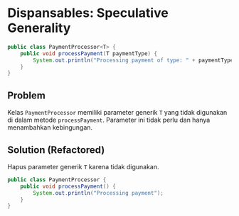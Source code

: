 # Dispansables: Speculative Generality
```java
public class PaymentProcessor<T> {
    public void processPayment(T paymentType) {
        System.out.println("Processing payment of type: " + paymentType);
    }
}
```

## Problem
Kelas `PaymentProcessor` memiliki parameter generik `T` yang tidak digunakan di dalam metode `processPayment`. Parameter ini tidak perlu dan hanya menambahkan kebingungan.

## Solution (Refactored)
Hapus parameter generik `T` karena tidak digunakan.
```java
public class PaymentProcessor {
    public void processPayment() {
        System.out.println("Processing payment");
    }
}
```